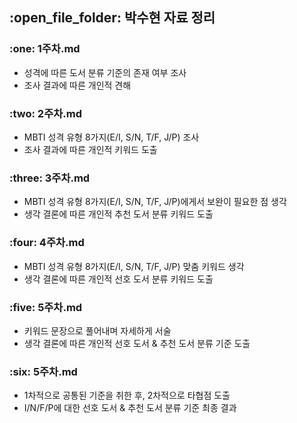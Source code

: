 <h2>:open_file_folder: 박수현 자료 정리</h>
<h3>:one: 1주차.md</h3>

- 성격에 따른 도서 분류 기준의 존재 여부 조사
- 조사 결과에 따른 개인적 견해

<h3>:two: 2주차.md</h3>

- MBTI 성격 유형 8가지(E/I, S/N, T/F, J/P) 조사
- 조사 결과에 따른 개인적 키워드 도출

<h3>:three: 3주차.md</h3>

- MBTI 성격 유형 8가지(E/I, S/N, T/F, J/P)에게서 보완이 필요한 점 생각
- 생각 결론에 따른 개인적 추천 도서 분류 키워드 도출

<h3>:four: 4주차.md</h3>

- MBTI 성격 유형 8가지(E/I, S/N, T/F, J/P) 맞춤 키워드 생각
- 생각 결론에 따른 개인적 선호 도서 분류 키워드 도출

<h3>:five: 5주차.md</h3>

- 키워드 문장으로 풀어내며 자세하게 서술
- 생각 결론에 따른 개인적 선호 도서 & 추천 도서 분류 기준 도출

<h3>:six: 5주차.md</h3>

- 1차적으로 공통된 기준을 취한 후, 2차적으로 타협점 도출
- I/N/F/P에 대한 선호 도서 & 추천 도서 분류 기준 최종 결과
